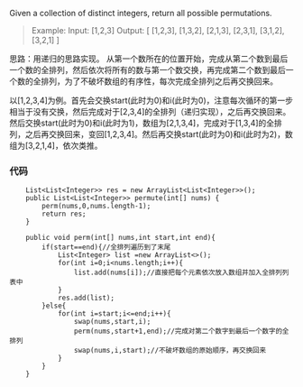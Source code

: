 Given a collection of distinct integers, return all possible permutations.

>Example:
Input: [1,2,3]
Output:
[
[1,2,3],
[1,3,2],
[2,1,3],
[2,3,1],
[3,1,2],
[3,2,1]
]

思路：用递归的思路实现。
从第一个数所在的位置开始，完成从第二个数到最后一个数的全排列，然后依次将所有的数与第一个数交换，再完成第二个数到最后一个数的全排列，为了不破坏数组的有序性，每次完成全排列之后再交换回来。

以[1,2,3,4]为例。首先会交换start(此时为0)和i(此时为0)，注意每次循环的第一步相当于没有交换，然后完成对于[2,3,4]的全排列（递归实现），之后再交换回来。然后交换start(此时为0)和i(此时为1)，数组为[2,1,3,4]，完成对于[1,3,4]的全排列，之后再交换回来，变回[1,2,3,4]。然后再交换start(此时为0)和i(此时为2)，数组为[3,2,1,4]，依次类推。

### 代码

```
    List<List<Integer>> res = new ArrayList<List<Integer>>();
    public List<List<Integer>> permute(int[] nums) {
        perm(nums,0,nums.length-1);
        return res;
    }
    
    public void perm(int[] nums,int start,int end){
        if(start==end){//全排列遍历到了末尾
            List<Integer> list =new ArrayList<>();
            for(int i=0;i<nums.length;i++){
                list.add(nums[i]);//直接把每个元素依次放入数组并加入全排列列表中
            }
            res.add(list);
        }else{
            for(int i=start;i<=end;i++){
                swap(nums,start,i);
                perm(nums,start+1,end);//完成对第二个数字到最后一个数字的全排列
                swap(nums,i,start);//不破坏数组的原始顺序，再交换回来
            }
        }
    }

```
